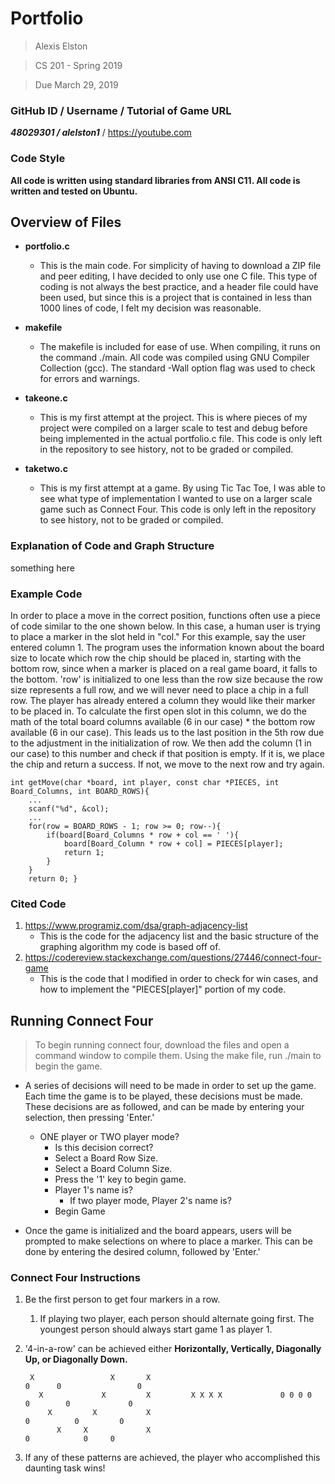 # Portfolio
> Alexis Elston

> CS 201 - Spring 2019

> Due March 29, 2019

### GitHub ID / Username / Tutorial of Game URL
***48029301 / alelston1***  / https://youtube.com

### Code Style
**All code is written using standard libraries from ANSI C11. All code is written and tested on Ubuntu.**

## Overview of Files
- **portfolio.c**
  - This is the main code. For simplicity of having to download a ZIP file and peer editing, I have decided to only use one C file. This type of coding is not always the best practice, and a header file could have been used, but since this is a project that is contained in less than 1000 lines of code, I felt my decision was reasonable.

- **makefile**
  - The makefile is included for ease of use. When compiling, it runs on the command ./main. All code was compiled using GNU Compiler Collection (gcc). The standard -Wall option flag was used to check for errors and warnings.

- **takeone.c**
  - This is my first attempt at the project. This is where pieces of my project were compiled on a larger scale to test and debug before being implemented in the actual portfolio.c file. This code is only left in the repository to see history, not to be graded or compiled.
  
- **taketwo.c**
  - This is my first attempt at a game. By using Tic Tac Toe, I was able to see what type of implementation I wanted to use on a larger scale game such as Connect Four. This code is only left in the repository to see history, not to be graded or compiled.

### Explanation of Code and Graph Structure
something here





### Example Code
In order to place a move in the correct position, functions often use a piece of code similar to the one shown below. In this case, a  human user is trying to place a marker in the slot held in "col." For this example, say the user entered column 1. The program uses   the information known about the board size to locate which row the chip should be placed in, starting with the bottom row, since when a marker is placed on a real game board, it falls to the bottom. 'row' is initialized to one less than the row size because the row size represents a full row, and we will never need to place a chip in a full row. The player has already entered a column they would like their marker to be placed in. To calculate the first open slot in this column, we do the math of the total board columns available (6 in our case) * the bottom row available (6 in our case). This leads us to the last position in the 5th row due to the adjustment in the initialization of row. We then add the column (1 in our case) to this number and check if that position is empty. If it is, we place the chip and return a success. If not, we move to the next row and try again.

    int getMove(char *board, int player, const char *PIECES, int Board_Columns, int BOARD_ROWS){
        ...
        scanf("%d", &col);
        ...
        for(row = BOARD_ROWS - 1; row >= 0; row--){
            if(board[Board_Columns * row + col == ' '){
                board[Board_Column * row + col] = PIECES[player];
                return 1;
            }
        }
        return 0; }
### Cited Code
1. https://www.programiz.com/dsa/graph-adjacency-list
    - This is the code for the adjacency list and the basic structure of the graphing algorithm my code is based off of.
2. https://codereview.stackexchange.com/questions/27446/connect-four-game
    - This is the code that I modified in order to check for win cases, and how to implement the "PIECES[player]" portion of my code.

## Running Connect Four
> To begin running connect four, download the files and open a command window to compile them. Using the make file, run ./main to begin the game. 

- A series of decisions will need to be made in order to set up the game. Each time the game is to be played, these decisions must be made. These decisions are as followed, and can be made by entering your selection, then pressing 'Enter.' 
    - ONE player or TWO player mode?
        - Is this decision correct?
        - Select a Board Row Size.
        - Select a Board Column Size.
        - Press the '1' key to begin game.
        - Player 1's name is?
            - If two player mode, Player 2's name is?
        - Begin Game

- Once the game is initialized and the board appears, users will be prompted to make selections on where to place a marker. This can be done by entering the desired column, followed by 'Enter.'


### Connect Four Instructions
1. Be the first person to get four markers in a row.
    1. If playing two player, each person should alternate going first. The youngest person should always start game 1 as player 1.
2. '4-in-a-row' can be achieved either **Horizontally, Vertically, Diagonally Up, or Diagonally Down.**

        X                 X       X                                          0      0                 0
          X             X         X         X X X X             0 0 0 0      0        0             0
            X         X           X                                          0          0         0
              X     X             X                                          0            0     0

3. If any of these patterns are achieved, the player who accomplished this daunting task wins!










